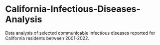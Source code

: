 # California-Infectious-Diseases-Analysis
Data analysis of selected communicable infectious diseases reported for California residents between 2001-2022.
